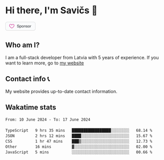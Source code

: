 # Hi there, I'm Savičs 👋

<a href="https://github.com/sponsors/Exerra" title="Sponsor Exerra"><img src="/assets/sponsor.svg?sanitize=true" width="94" height="28" aria-hidden="true"></a>
    
## Who am I?
I am a full-stack developer from Latvia with 5 years of experience. If you want to learn more, go to [my website](https://exerra.xyz)

## Contact info 📞
My website provides up-to-date contact information.

## Wakatime stats

<!--
<a href="https://status.exerra.xyz" id="freshstatus-badge-root"
  data-banner-style="compact">
  <img src="https://public-api.freshstatus.io/v1/public/badge.svg/?badge=0b9b52df-6e1d-4d16-b836-5595b35bcef8" />
    </a>
-->

<!--START_SECTION:waka-->

```txt
From: 10 June 2024 - To: 17 June 2024

TypeScript   9 hrs 35 mins   █████████████████░░░░░░░░   68.14 %
JSON         2 hrs 12 mins   ████░░░░░░░░░░░░░░░░░░░░░   15.67 %
CSS          1 hr 47 mins    ███▒░░░░░░░░░░░░░░░░░░░░░   12.73 %
Other        16 mins         ▓░░░░░░░░░░░░░░░░░░░░░░░░   02.00 %
JavaScript   5 mins          ░░░░░░░░░░░░░░░░░░░░░░░░░   00.66 %
```

<!--END_SECTION:waka-->
    
<!--
![Exerra's Github profile statistics](https://github.stats.exerra.xyz/api?username=Exerra&show_icons=true&theme=buefy&include_all_commits=true&count_private=true)
![Exerra's language statistics](https://github.stats.exerra.xyz/api/top-langs/?username=Exerra&layout=compact)
-->
